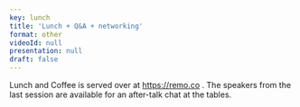 ```yaml
---
key: lunch
title: 'Lunch + Q&A + networking'
format: other
videoId: null
presentation: null
draft: false
---
```

Lunch and Coffee is served over at https://remo.co . The speakers from the last session are available for an after-talk chat at the tables.
